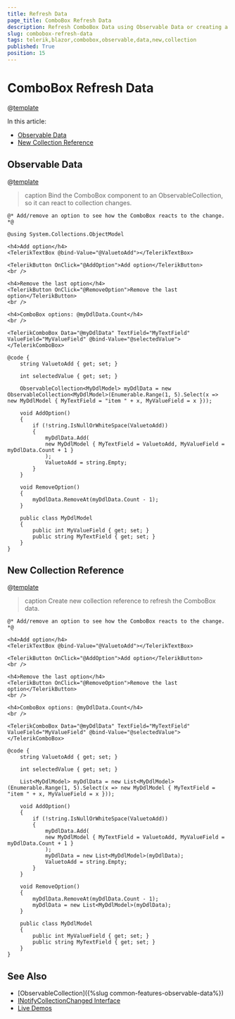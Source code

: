 ```yaml
---
title: Refresh Data
page_title: ComboBox Refresh Data
description: Refresh ComboBox Data using Observable Data or creating a new Collection reference.
slug: combobox-refresh-data
tags: telerik,blazor,combobox,observable,data,new,collection
published: True
position: 15
---
```


# ComboBox Refresh Data

@[template](/_contentTemplates/common/observable-data.md#intro)

In this article:
- [Observable Data](#observable-data)
- [New Collection Reference](#new-collection-reference)

## Observable Data

@[template](/_contentTemplates/common/observable-data.md#observable-data)

>caption Bind the ComboBox component to an ObservableCollection, so it can react to collection changes.

````CSHTML
@* Add/remove an option to see how the ComboBox reacts to the change. *@

@using System.Collections.ObjectModel

<h4>Add option</h4>
<TelerikTextBox @bind-Value="@ValuetoAdd"></TelerikTextBox>

<TelerikButton OnClick="@AddOption">Add option</TelerikButton>
<br />

<h4>Remove the last option</h4>
<TelerikButton OnClick="@RemoveOption">Remove the last option</TelerikButton>
<br />

<h4>ComboBox options: @myDdlData.Count</h4>
<br />

<TelerikComboBox Data="@myDdlData" TextField="MyTextField" ValueField="MyValueField" @bind-Value="@selectedValue">
</TelerikComboBox>

@code {
    string ValuetoAdd { get; set; }

    int selectedValue { get; set; }

    ObservableCollection<MyDdlModel> myDdlData = new ObservableCollection<MyDdlModel>(Enumerable.Range(1, 5).Select(x => new MyDdlModel { MyTextField = "item " + x, MyValueField = x }));

    void AddOption()
    {
        if (!string.IsNullOrWhiteSpace(ValuetoAdd))
        {
            myDdlData.Add(
            new MyDdlModel { MyTextField = ValuetoAdd, MyValueField = myDdlData.Count + 1 }
            );
            ValuetoAdd = string.Empty;
        }
    }

    void RemoveOption()
    {
        myDdlData.RemoveAt(myDdlData.Count - 1);
    }

    public class MyDdlModel
    {
        public int MyValueField { get; set; }
        public string MyTextField { get; set; }
    }
}
````

## New Collection Reference

@[template](/_contentTemplates/common/observable-data.md#refresh-data)

>caption Create new collection reference to refresh the ComboBox data.

````CSHTML
@* Add/remove an option to see how the ComboBox reacts to the change. *@

<h4>Add option</h4>
<TelerikTextBox @bind-Value="@ValuetoAdd"></TelerikTextBox>

<TelerikButton OnClick="@AddOption">Add option</TelerikButton>
<br />

<h4>Remove the last option</h4>
<TelerikButton OnClick="@RemoveOption">Remove the last option</TelerikButton>
<br />

<h4>ComboBox options: @myDdlData.Count</h4>
<br />

<TelerikComboBox Data="@myDdlData" TextField="MyTextField" ValueField="MyValueField" @bind-Value="@selectedValue">
</TelerikComboBox>

@code {
    string ValuetoAdd { get; set; }

    int selectedValue { get; set; }

    List<MyDdlModel> myDdlData = new List<MyDdlModel>(Enumerable.Range(1, 5).Select(x => new MyDdlModel { MyTextField = "item " + x, MyValueField = x }));

    void AddOption()
    {
        if (!string.IsNullOrWhiteSpace(ValuetoAdd))
        {
            myDdlData.Add(
            new MyDdlModel { MyTextField = ValuetoAdd, MyValueField = myDdlData.Count + 1 }
            );
            myDdlData = new List<MyDdlModel>(myDdlData);
            ValuetoAdd = string.Empty;
        }
    }

    void RemoveOption()
    {
        myDdlData.RemoveAt(myDdlData.Count - 1);
        myDdlData = new List<MyDdlModel>(myDdlData);
    }

    public class MyDdlModel
    {
        public int MyValueField { get; set; }
        public string MyTextField { get; set; }
    }
}
````

## See Also

  * [ObservableCollection]({%slug common-features-observable-data%})
  * [INotifyCollectionChanged Interface](https://docs.microsoft.com/en-us/dotnet/api/system.collections.specialized.inotifycollectionchanged?view=netframework-4.8)
  * [Live Demos](https://demos.telerik.com/blazor-ui/)